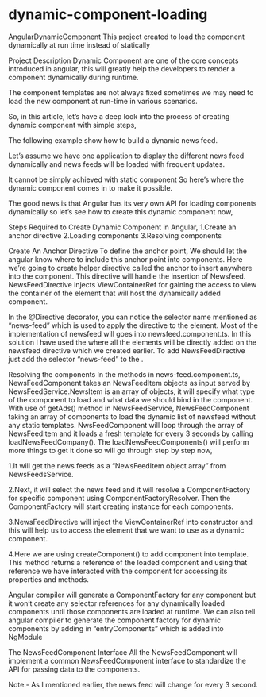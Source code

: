 # dynamic-component-loading
AngularDynamicComponent
This project created to load the component dynamically at run time instead of statically

Project Description
Dynamic Component are one of the core concepts introduced in angular, this will greatly help the developers to render a component dynamically during runtime.

The component templates are not always fixed sometimes we may need to load the new component at run-time in various scenarios.

So, in this article, let’s have a deep look into the process of creating dynamic component with simple steps,

The following example show how to build a dynamic news feed.

Let’s assume we have one application to display the different news feed dynamically and news feeds will be loaded with frequent updates.

It cannot be simply achieved with static component So here’s where the dynamic component comes in to make it possible.

The good news is that Angular has its very own API for loading components dynamically so let’s see how to create this dynamic component now,

Steps Required to Create Dynamic Component in Angular, 1.Create an anchor directive 2.Loading components 3.Resolving components

Create An Anchor Directive
To define the anchor point, We should let the angular know where to include this anchor point into components. Here we’re going to create helper directive called the anchor to insert anywhere into the component. This directive will handle the insertion of Newsfeed. NewsFeedDirective injects ViewContainerRef for gaining the access to view the container of the element that will host the dynamically added component.

In the @Directive decorator, you can notice the selector name mentioned as “news-feed” which is used to apply the directive to the element. Most of the implementation of newsfeed will goes into newsfeed.component.ts. In this solution I have used the where all the elements will be directly added on the newsfeed directive which we created earlier. To add NewsFeedDirective just add the selector “news-feed” to the .

Resolving the components
In the methods in news-feed.component.ts, NewsFeedComponent takes an NewsFeedItem objects as input served by NewsFeedService.NewsItem is an array of objects, it will specify what type of the component to load and what data we should bind in the component. With use of getAds() method in NewsFeedService, NewsFeedComponent taking an array of components to load the dynamic list of newsfeed without any static templates. NwsFeedComponent will loop through the array of NewsFeedItem and it loads a fresh template for every 3 seconds by calling loadNewsFeedCompany(). The loadNewsFeedComponents() will perform more things to get it done so will go through step by step now,

1.It will get the news feeds as a “NewsFeedItem object array” from NewsFeedsService.

2.Next, it will select the news feed and it will resolve a ComponentFactory for specific component using ComponentFactoryResolver. Then the ComponentFactory will start creating instance for each components.

3.NewsFeedDirective will inject the ViewContainerRef into constructor and this will help us to access the element that we want to use as a dynamic component.

4.Here we are using createComponent() to add component into template. This method returns a reference of the loaded component and using that reference we have interacted with the component for accessing its properties and methods.

Angular compiler will generate a ComponentFactory for any component but it won’t create any selector references for any dynamically loaded components until those components are loaded at runtime. We can also tell angular compiler to generate the component factory for dynamic components by adding in “entryComponents” which is added into NgModule

The NewsFeedComponent Interface
All the NewsFeedComponent will implement a common NewsFeedComponent interface to standardize the API for passing data to the components.

Note:- As I mentioned earlier, the news feed will change for every 3 second.
